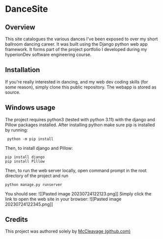 # DanceSite
## Overview
This site catalogues the various dances I've been exposed to over my short ballroom dancing career. It was built using the Django python web app framework. It forms part of the project portfolio I developed during my hyperionDev software engineering course.
## Installation
If you're really interested in dancing, and my web dev coding skills (for some reason), simply clone this public repository. The webapp is stored as source.
## Windows usage
The project requires python3 (tested with python 3.11) with the django and Pillow packages installed. After installing python make sure pip is installed by running:
```
 python -m pip install
```
Then, to install django and Pillow:
```
pip install django
pip install Pillow
```
Then, to run the web server locally, open command prompt in the root directory of the project and run
```
python manage.py runserver
```
You should see:
![[Pasted image 20230724122123.png]]
Simply click the link to open the web site in your browser:
![[Pasted image 20230724122345.png]]
## Credits
This project was authored solely by [McCleavage (github.com)](https://github.com/McCleavage)